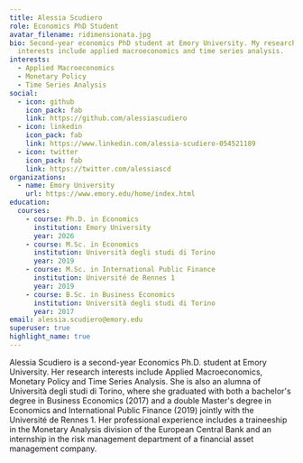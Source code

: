 ```yaml
---
title: Alessia Scudiero
role: Economics PhD Student
avatar_filename: ridimensionata.jpg
bio: Second-year economics PhD student at Emory University. My research
  interests include applied macroeconomics and time series analysis.
interests:
  - Applied Macroeconomics
  - Monetary Policy
  - Time Series Analysis
social:
  - icon: github
    icon_pack: fab
    link: https://github.com/alessiascudiero
  - icon: linkedin
    icon_pack: fab
    link: https://www.linkedin.com/alessia-scudiero-054521189
  - icon: twitter
    icon_pack: fab
    link: https://twitter.com/alessiascd
organizations:
  - name: Emory University
    url: https://www.emory.edu/home/index.html
education:
  courses:
    - course: Ph.D. in Economics
      institution: Emory University
      year: 2026
    - course: M.Sc. in Economics
      institution: Università degli studi di Torino
      year: 2019
    - course: M.Sc. in International Public Finance
      institution: Université de Rennes 1
      year: 2019
    - course: B.Sc. in Business Economics
      institution: Università degli studi di Torino
      year: 2017
email: alessia.scudiero@emory.edu
superuser: true
highlight_name: true
---
```

Alessia Scudiero is a second-year Economics Ph.D. student at Emory University. Her research interests include Applied Macroeconomics, Monetary Policy and Time Series Analysis. She is also an alumna of Università degli studi di Torino, where she graduated with both a bachelor's degree in Business Economics (2017) and a double Master's degree in Economics and International Public Finance (2019) jointly with the Université de Rennes 1. Her professional experience includes a traineeship in the Monetary Analysis division of the European Central Bank and an internship in the risk management department of a financial asset management company.